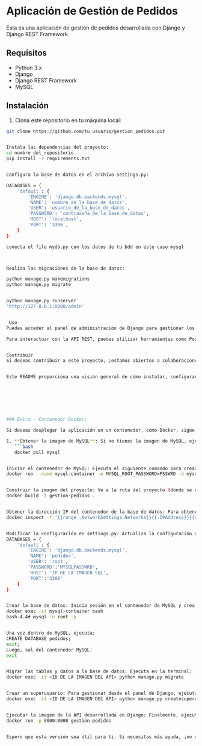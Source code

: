 # Aplicación de Gestión de Pedidos

Esta es una aplicación de gestión de pedidos desarrollada con Django y Django REST Framework.

## Requisitos

- Python 3.x
- Django
- Django REST Framework
- MySQL

## Instalación

1. Clona este repositorio en tu máquina local:


```bash
git clone https://github.com/tu_usuario/gestion_pedidos.git


Instala las dependencias del proyecto:
cd nombre_del_repositorio
pip install -r requirements.txt


Configura la base de datos en el archivo settings.py:

DATABASES = {
    'default': {
        'ENGINE': 'django.db.backends.mysql',
        'NAME': 'nombre_de_la_base_de_datos',
        'USER': 'usuario_de_la_base_de_datos',
        'PASSWORD': 'contraseña_de_la_base_de_datos',
        'HOST': 'localhost',
        'PORT': '3306',
    }
}

conecta el file mydb.py con los datos de tu bdd en este caso mysql



Realiza las migraciones de la base de datos:

python manage.py makemigrations
python manage.py migrate


python manage.py runserver
'http://127.0.0.1:8000/admin'


 Uso
Puedes acceder al panel de administración de Django para gestionar los artículos y pedidos en http://127.0.0.1:8000/admin/.

Para interactuar con la API REST, puedes utilizar herramientas como Postman o realizar peticiones HTTP desde tu código.


Contribuir
Si deseas contribuir a este proyecto, ¡estamos abiertos a colaboraciones! Siéntete libre de bifurcar este repositorio y enviar solicitudes de extracción con tus mejoras.


Este README proporciona una visión general de cómo instalar, configurar y utilizar la aplicación de gestión de pedidos, así como cómo contribuir al proyecto. Puedes personalizarlo según las necesidades específicas de tu proyecto.







### Extra - Contenedor Docker:

Si deseas desplegar la aplicación en un contenedor, como Docker, sigue estas indicaciones:

1. **Obtener la imagen de MySQL**: Si no tienes la imagen de MySQL, ejecuta en la terminal:
   ```bash
   docker pull mysql


Iniciar el contenedor de MySQL: Ejecuta el siguiente comando para crear y ejecutar un contenedor MySQL:
docker run --name mysql-container -e MYSQL_ROOT_PASSWORD=PSSWRD -d mysql


Construir la imagen del proyecto: Ve a la ruta del proyecto (donde se encuentra el Dockerfile y el requirements.txt) y ejecuta:
docker build -t gestion-pedidos .


Obtener la dirección IP del contenedor de la base de datos: Para obtener la dirección IP, ejecuta en la terminal:
docker inspect -f '{{range .NetworkSettings.Networks}}{{.IPAddress}}{{end}}' mysql-container


Modificar la configuración en settings.py: Actualiza la configuración de la base de datos en settings.py con la dirección IP obtenida:
DATABASES = {
    'default': {
        'ENGINE': 'django.db.backends.mysql',
        'NAME': 'pedidos',
        'USER': 'root',
        'PASSWORD':'MYSQLPASSWRD',
        'HOST': 'IP DE LA IMAGEN SQL',
        'PORT':'3306'
    }
}


Crear la base de datos: Inicia sesión en el contenedor de MySQL y crea la base de datos ejecutando los siguientes comandos:
docker exec -it mysql-container bash
bash-4.4# mysql -u root -p


Una vez dentro de MySQL, ejecuta:
CREATE DATABASE pedidos;
exit;
Luego, sal del contenedor MySQL:
exit


Migrar las tablas y datos a la base de datos: Ejecuta en la terminal:
docker exec -it <ID DE LA IMAGEN DEL API> python manage.py migrate


Crear un superusuario: Para gestionar desde el panel de Django, ejecuta:
docker exec -it <ID DE LA IMAGEN DEL API> python manage.py createsuperuser


Ejecutar la imagen de la API desarrollada en Django: Finalmente, ejecuta:
docker run -p 8000:8000 gestion-pedidos


Espero que esta versión sea útil para ti. Si necesitas más ayuda, ¡no dudes en preguntar!
